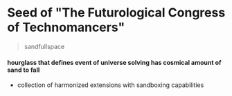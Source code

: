 # Seed of "The Futurological Congress of Technomancers"
> sandfullspace

#### hourglass that defines event of universe solving has cosmical amount of sand to fall

- collection of harmonized extensions with sandboxing capabilities
